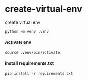 # create-virtual-env
create virtual env

    python -m venv .venv

#### Activate env

    source .venv/bin/activate

#### install requirements.txt

    pip install -r requirements.txt
